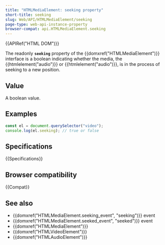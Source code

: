 ```yaml
---
title: "HTMLMediaElement: seeking property"
short-title: seeking
slug: Web/API/HTMLMediaElement/seeking
page-type: web-api-instance-property
browser-compat: api.HTMLMediaElement.seeking
---
```


{{APIRef("HTML DOM")}}

The readonly **`seeking`** property of the {{domxref("HTMLMediaElement")}} interface is a boolean indicating whether the media, the {{htmlelement("audio")}} or {{htmlelement("audio")}}, is in the process of seeking to a new position.

## Value

A boolean value.

## Examples

```js
const el = document.querySelector("video");
console.log(el.seeking); // true or false
```

## Specifications

{{Specifications}}

## Browser compatibility

{{Compat}}

## See also

- {{domxref("HTMLMediaElement.seeking_event", "seeking")}} event
- {{domxref("HTMLMediaElement.seeked_event", "seeked")}} event
- {{domxref("HTMLMediaElement")}}
- {{domxref("HTMLVideoElement")}}
- {{domxref("HTMLAudioElement")}}
